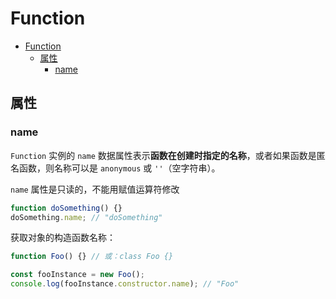 # Function

- [Function](#function)
  - [属性](#属性)
    - [name](#name)

## 属性

### name

`Function` 实例的 `name` 数据属性表示**函数在创建时指定的名称**，或者如果函数是匿名函数，则名称可以是 `anonymous` 或 `''`（空字符串）。

`name` 属性是只读的，不能用赋值运算符修改

```js
function doSomething() {}
doSomething.name; // "doSomething"
```

获取对象的构造函数名称：

```js
function Foo() {} // 或：class Foo {}

const fooInstance = new Foo();
console.log(fooInstance.constructor.name); // "Foo"
```
